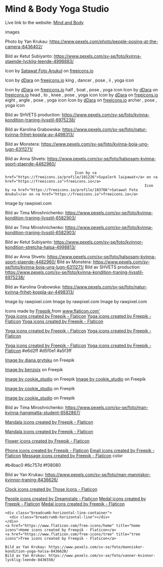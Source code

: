 # Mind & Body Yoga Studio



Live link to the website: [Mind and Body](https://frirsta.github.io/yoga-studio/)

images

Photo by Yan Krukau: https://www.pexels.com/photo/people-posing-at-the-camera-8436402/


Bild av Ketut Subiyanto: https://www.pexels.com/sv-se/foto/kvinna-staende-lycklig-leende-4998883/

Icon by <a href="https://freeicons.io/profile/103766">Satawat Foto Anukul</a> on <a href="https://freeicons.io">freeicons.io</a>
                                
Icon by <a href="https://freeicons.io/profile/102253">dDara</a> on <a href="https://freeicons.io">freeicons.io</a>
king , dancer , pose , ii , yoga icon
                                
Icon by <a href="https://freeicons.io/profile/102253">dDara</a> on <a href="https://freeicons.io">freeicons.io</a>
half , boat , pose , yoga icon
Icon by <a href="https://freeicons.io/profile/102253">dDara</a> on <a href="https://freeicons.io">freeicons.io</a>
head , to , knee , pose , yoga icon
Icon by <a href="https://freeicons.io/profile/102253">dDara</a> on <a href="https://freeicons.io">freeicons.io</a>
eight , angle , pose , yoga icon
Icon by <a href="https://freeicons.io/profile/102253">dDara</a> on <a href="https://freeicons.io">freeicons.io</a>
archer , pose , yoga icon

Bild av SHVETS production: https://www.pexels.com/sv-se/foto/kvinna-kondition-traning-livsstil-6975238/

Bild av Karolina Grabowska: https://www.pexels.com/sv-se/foto/natur-kvinna-frihet-koppla-av-4498313/

Bild av Monstera: https://www.pexels.com/sv-se/foto/kvinna-boja-ung-lugn-6311271/

Bild av Anna Shvets: https://www.pexels.com/sv-se/foto/halsosam-kvinna-sport-staende-4482960/

                                    Icon by <a href="https://freeicons.io/profile/101226">Supalerk laipawat</a> on <a href="https://freeicons.io">freeicons.io</a>
                                                                    Icon by <a href="https://freeicons.io/profile/103766">Satawat Foto Anukul</a> on <a href="https://freeicons.io">freeicons.io</a>
                                
Image by rawpixel.com

Bild av Tima Miroshnichenko: https://www.pexels.com/sv-se/foto/kvinna-kondition-traning-livsstil-6582903/

Bild av Tima Miroshnichenko: https://www.pexels.com/sv-se/foto/kvinna-kondition-traning-livsstil-6582903/

Bild av Ketut Subiyanto: https://www.pexels.com/sv-se/foto/kvinnor-kondition-stretcha-halsa-4998813/

Bild av Anna Shvets: https://www.pexels.com/sv-se/foto/halsosam-kvinna-sport-staende-4482960/
Bild av Monstera: https://www.pexels.com/sv-se/foto/kvinna-boja-ung-lugn-6311271/
Bild av SHVETS production: https://www.pexels.com/sv-se/foto/kvinna-kondition-traning-livsstil-6975238/

Bild av Karolina Grabowska: https://www.pexels.com/sv-se/foto/natur-kvinna-frihet-koppla-av-4498313/

Image by rawpixel.com
Image by rawpixel.com
Image by rawpixel.com

<div> Icons made by <a href="https://www.freepik.com" title="Freepik"> Freepik </a> from <a href="https://www.flaticon.com/" title="Flaticon">www.flaticon.com'</a></div>
<a href="https://www.flaticon.com/free-icons/yoga" title="yoga icons">Yoga icons created by Freepik - Flaticon</a>
<a href="https://www.flaticon.com/free-icons/yoga" title="yoga icons">Yoga icons created by Freepik - Flaticon</a>
<a href="https://www.flaticon.com/free-icons/yoga" title="yoga icons">Yoga icons created by Freepik - Flaticon</a>

<a href="https://www.flaticon.com/free-icons/yoga" title="yoga icons">Yoga icons created by Freepik - Flaticon</a>
<a href="https://www.flaticon.com/free-icons/yoga" title="yoga icons">Yoga icons created by Freepik - Flaticon</a>

<a href="https://www.flaticon.com/free-icons/yoga" title="yoga icons">Yoga icons created by Freepik - Flaticon</a>
<a href="https://www.flaticon.com/free-icons/yoga" title="yoga icons">Yoga icons created by Freepik - Flaticon</a>
#e6d2ff
#d5f0e1
#a5f3ff

<a href="https://www.freepik.com/free-photo/smiling-sports-woman-standing-with-arms-folded-looking-camera-isolated-white-wall_8473651.htm#query=yoga%20instructor&position=0&from_view=search&track=sph">Image by diana.grytsku</a> on Freepik

<a href="https://www.freepik.com/free-photo/sport-wellbeing-active-lifestyle-concept-portrait-cheerful-attractive-asian-fitness-coach-female-athlete-introduce-demonstrate-product-workout-holding-something-hand_11162216.htm?query=yoga%20instructor#from_view=detail_alsolike">Image by benzoix</a> on Freepik

<a href="https://www.freepik.com/free-photo/sportive-woman-with-dumbbells-sportswear-posing-white_8225221.htm#query=fitness%20girl&position=24&from_view=search&track=sph">Image by cookie_studio</a> on Freepik
<a href="https://www.freepik.com/free-photo/smiling-young-spportswoman-shows-thumbs-up-motivated-fitness-woman-like-something-giving-compliment-recommending-sport-gym-white-background_23280366.htm#query=yoga&position=8&from_view=author">Image by cookie_studio</a> on Freepik

<a href="https://www.freepik.com/free-photo/smiling-redhead-sportswoman-with-headphones-listening-music-doing-fitness-workout-holding-smartphone-hand-standing-against-white-background_24445872.htm#query=yoga&position=3&from_view=author">Image by cookie_studio</a> on Freepik

<a href="https://www.freepik.com/free-photo/confident-sportswoman-white-sportsbra-holding-hands-waist-fitness-trainer-standing-power-pose-workout-gym-white-background_24482314.htm#query=fitness&position=2&from_view=search&track=sph">Image by cookie_studio</a> on Freepik

Bild av Tima Miroshnichenko: https://www.pexels.com/sv-se/foto/man-kvinna-hangmatta-student-6582867/

<a href="https://www.flaticon.com/free-icons/mandala" title="mandala icons">Mandala icons created by Freepik - Flaticon</a>

<a href="https://www.flaticon.com/free-icons/mandala" title="mandala icons">Mandala icons created by Freepik - Flaticon</a>

<a href="https://www.flaticon.com/free-icons/flower" title="flower icons">Flower icons created by Freepik - Flaticon</a>


<a href="https://www.flaticon.com/free-icons/phone" title="phone icons">Phone icons created by Freepik - Flaticon</a>
<a href="https://www.flaticon.com/free-icons/email" title="email icons">Email icons created by Freepik - Flaticon</a>
<a href="https://www.flaticon.com/free-icons/message" title="message icons">Message icons created by Freepik - Flaticon</a>
color

#b4bac0
#6c757d 
#f08080

Bild av Yan Krukau: https://www.pexels.com/sv-se/foto/man-manniskor-kvinnor-traning-8436626/

<a href="https://www.flaticon.com/free-icons/clock" title="clock icons">Clock icons created by Those Icons - Flaticon</a>

<a href="https://www.flaticon.com/free-icons/people" title="people icons">People icons created by Dreamstale - Flaticon</a>
<a href="https://www.flaticon.com/free-icons/medal" title="medal icons">Medal icons created by Freepik - Flaticon</a>
<a href="https://www.flaticon.com/free-icons/medal" title="medal icons">Medal icons created by Freepik - Flaticon</a>

    <div class="breadcumb-horizontal-line-container">
      <div class="breadcrumb-horizontal-line"></div>
    </div>
    <a href="https://www.flaticon.com/free-icons/home" title="home icons">Home icons created by Freepik - Flaticon</a>
    <a href="https://www.flaticon.com/free-icons/tree" title="tree icons">Tree icons created by Freepik - Flaticon</a>

    Bild av Yan Krukau: https://www.pexels.com/sv-se/foto/manniskor-kondition-yoga-halsa-8436620/
    Bild av Yan Krukau: https://www.pexels.com/sv-se/foto/vanner-kvinnor-lycklig-leende-8436550/